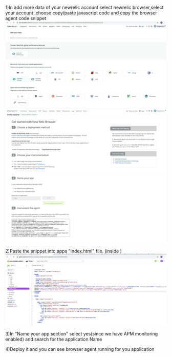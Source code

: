 1)In add more data of your newrelic account select newrelic browser,select your account ,choose copy/paste javascript code and copy the browser agent
code snippet
![](./images/NRbrowser.png)
![](./images/java.png)
![](./images/copy.png)

2)Paste the snippet into apps "index.html" file. (inside<head> </head>)
![](./images/index.png)

3)In "Name your app section" select yes(since we have APM monitoring enabled) and search for the application Name

4)Deploy it and you can see browser agent running for you application
